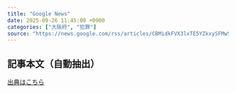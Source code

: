 ```yaml
---
title: "Google News"
date: 2025-09-26 11:45:00 +0900
categories: ["大阪府", "犯罪"]
source: "https://news.google.com/rss/articles/CBMidkFVX3lxTE5YZkxySFMwS2lWOWZHdzVDQkNjbFN5N3BwZHlzQzJUOHZyQXoycUQ4bkVwZ3JDekVIOWtpbnVLWWkwOGhyWXdncVY2MHgzdkR6dFpKb3dDWkhtZjhVc2dxazBqRTNMeUs1S09ENWdiTEtudkFwSnc?oc=5"
---
```


## 記事本文（自動抽出）
<body class="y0K44d EA71Tc" id="readabilityBody"></body>

[出典はこちら](https://news.google.com/rss/articles/CBMidkFVX3lxTE5YZkxySFMwS2lWOWZHdzVDQkNjbFN5N3BwZHlzQzJUOHZyQXoycUQ4bkVwZ3JDekVIOWtpbnVLWWkwOGhyWXdncVY2MHgzdkR6dFpKb3dDWkhtZjhVc2dxazBqRTNMeUs1S09ENWdiTEtudkFwSnc?oc=5)

